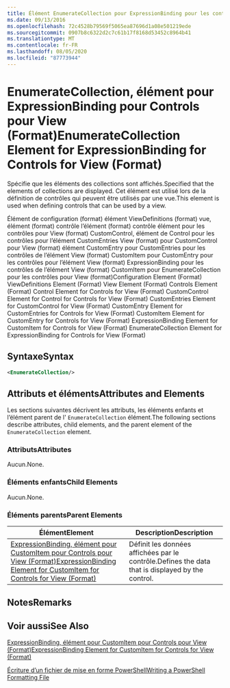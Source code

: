 ```yaml
---
title: Élément EnumerateCollection pour ExpressionBinding pour les contrôles pour View (format) | Microsoft Docs
ms.date: 09/13/2016
ms.openlocfilehash: 72c4528b79569f5065ea87696d1a08e501219ede
ms.sourcegitcommit: 0907b8c6322d2c7c61b17f8168d53452c8964b41
ms.translationtype: MT
ms.contentlocale: fr-FR
ms.lasthandoff: 08/05/2020
ms.locfileid: "87773944"
---
```

# <a name="enumeratecollection-element-for-expressionbinding-for-controls-for-view-format"></a><span data-ttu-id="e8794-102">EnumerateCollection, élément pour ExpressionBinding pour Controls pour View (Format)</span><span class="sxs-lookup"><span data-stu-id="e8794-102">EnumerateCollection Element for ExpressionBinding for Controls for View (Format)</span></span>

<span data-ttu-id="e8794-103">Spécifie que les éléments des collections sont affichés.</span><span class="sxs-lookup"><span data-stu-id="e8794-103">Specified that the elements of collections are displayed.</span></span> <span data-ttu-id="e8794-104">Cet élément est utilisé lors de la définition de contrôles qui peuvent être utilisés par une vue.</span><span class="sxs-lookup"><span data-stu-id="e8794-104">This element is used when defining controls that can be used by a view.</span></span>

<span data-ttu-id="e8794-105">Élément de configuration (format) élément ViewDefinitions (format) vue, élément (format) contrôle l’élément (format) contrôle élément pour les contrôles pour View (format) CustomControl, élément de Control pour les contrôles pour l’élément CustomEntries View (format) pour CustomControl pour View (format) élément CustomEntry pour CustomEntries pour les contrôles de l’élément View (format) CustomItem pour CustomEntry pour les contrôles pour l’élément View (format) ExpressionBinding pour les contrôles de l’élément View (format) CustomItem pour EnumerateCollection pour les contrôles pour View (format)</span><span class="sxs-lookup"><span data-stu-id="e8794-105">Configuration Element (Format) ViewDefinitions Element (Format) View Element (Format) Controls Element (Format) Control Element for Controls for View (Format) CustomControl Element for Control for Controls for View (Format) CustomEntries Element for CustomControl for View (Format) CustomEntry Element for CustomEntries for Controls for View (Format) CustomItem Element for CustomEntry for Controls for View (Format) ExpressionBinding Element for CustomItem for Controls for View (Format) EnumerateCollection Element for ExpressionBinding for Controls for View (Format)</span></span>

## <a name="syntax"></a><span data-ttu-id="e8794-106">Syntaxe</span><span class="sxs-lookup"><span data-stu-id="e8794-106">Syntax</span></span>

```xml
<EnumerateCollection/>
```

## <a name="attributes-and-elements"></a><span data-ttu-id="e8794-107">Attributs et éléments</span><span class="sxs-lookup"><span data-stu-id="e8794-107">Attributes and Elements</span></span>

<span data-ttu-id="e8794-108">Les sections suivantes décrivent les attributs, les éléments enfants et l’élément parent de l' `EnumerateCollection` élément.</span><span class="sxs-lookup"><span data-stu-id="e8794-108">The following sections describe attributes, child elements, and the parent element of the `EnumerateCollection` element.</span></span>

### <a name="attributes"></a><span data-ttu-id="e8794-109">Attributs</span><span class="sxs-lookup"><span data-stu-id="e8794-109">Attributes</span></span>

<span data-ttu-id="e8794-110">Aucun.</span><span class="sxs-lookup"><span data-stu-id="e8794-110">None.</span></span>

### <a name="child-elements"></a><span data-ttu-id="e8794-111">Éléments enfants</span><span class="sxs-lookup"><span data-stu-id="e8794-111">Child Elements</span></span>

<span data-ttu-id="e8794-112">Aucun.</span><span class="sxs-lookup"><span data-stu-id="e8794-112">None.</span></span>

### <a name="parent-elements"></a><span data-ttu-id="e8794-113">Éléments parents</span><span class="sxs-lookup"><span data-stu-id="e8794-113">Parent Elements</span></span>

|<span data-ttu-id="e8794-114">Élément</span><span class="sxs-lookup"><span data-stu-id="e8794-114">Element</span></span>|<span data-ttu-id="e8794-115">Description</span><span class="sxs-lookup"><span data-stu-id="e8794-115">Description</span></span>|
|-------------|-----------------|
|[<span data-ttu-id="e8794-116">ExpressionBinding, élément pour CustomItem pour Controls pour View (Format)</span><span class="sxs-lookup"><span data-stu-id="e8794-116">ExpressionBinding Element for CustomItem for Controls for View (Format)</span></span>](./expressionbinding-element-for-customitem-for-controls-for-view-format.md)|<span data-ttu-id="e8794-117">Définit les données affichées par le contrôle.</span><span class="sxs-lookup"><span data-stu-id="e8794-117">Defines the data that is displayed by the control.</span></span>|

## <a name="remarks"></a><span data-ttu-id="e8794-118">Notes</span><span class="sxs-lookup"><span data-stu-id="e8794-118">Remarks</span></span>

## <a name="see-also"></a><span data-ttu-id="e8794-119">Voir aussi</span><span class="sxs-lookup"><span data-stu-id="e8794-119">See Also</span></span>

[<span data-ttu-id="e8794-120">ExpressionBinding, élément pour CustomItem pour Controls pour View (Format)</span><span class="sxs-lookup"><span data-stu-id="e8794-120">ExpressionBinding Element for CustomItem for Controls for View (Format)</span></span>](./expressionbinding-element-for-customitem-for-controls-for-view-format.md)

[<span data-ttu-id="e8794-121">Écriture d’un fichier de mise en forme PowerShell</span><span class="sxs-lookup"><span data-stu-id="e8794-121">Writing a PowerShell Formatting File</span></span>](./writing-a-powershell-formatting-file.md)
